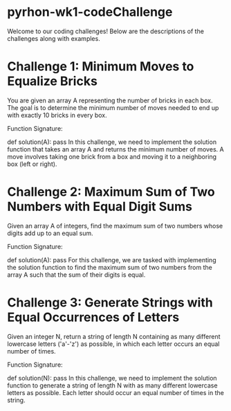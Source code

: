 # pyrhon-wk1-codeChallenge
Welcome to our coding challenges! Below are the descriptions of the challenges along with examples.

# Challenge 1: Minimum Moves to Equalize Bricks
You are given an array A representing the number of bricks in each box. The goal is to determine the minimum number of moves needed to end up with exactly 10 bricks in every box.

Function Signature:

def solution(A):
    pass
In this challenge, we need to implement the solution function that takes an array A and returns the minimum number of moves. A move involves taking one brick from a box and moving it to a neighboring box (left or right).

# Challenge 2: Maximum Sum of Two Numbers with Equal Digit Sums
Given an array A of integers, find the maximum sum of two numbers whose digits add up to an equal sum.

Function Signature:

def solution(A):
    pass
For this challenge, we are tasked with implementing the solution function to find the maximum sum of two numbers from the array A such that the sum of their digits is equal.

# Challenge 3: Generate Strings with Equal Occurrences of Letters
Given an integer N, return a string of length N containing as many different lowercase letters ('a'-'z') as possible, in which each letter occurs an equal number of times.

Function Signature:

def solution(N):
    pass
In this challenge, we need to implement the solution function to generate a string of length N with as many different lowercase letters as possible. Each letter should occur an equal number of times in the string.


